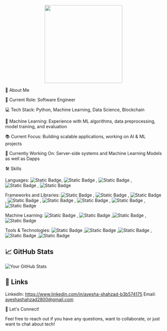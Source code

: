 <div id="header" align="center">
  <img src=https://media1.giphy.com/media/v1.Y2lkPTc5MGI3NjExbXkwczBmOWgybzA4ZTAxdXpjY3UzaG9rbXhmdHJ4N3IybnQ4cGdxNiZlcD12MV9pbnRlcm5hbF9naWZfYnlfaWQmY3Q9Zw/11BbGyhVmk4iLS/giphy.webp width="250"/>
</div>
 
🚀 About Me

🌟 Current Role: Software Engineer

💻 Tech Stack: Python, Machine Learning, Data Science, Blockchain


🤖 Machine Learning: Experience with ML algorithms, data preprocessing, model training, and evaluation

📚 Current Focus: Building scalable applications, working on AI & ML projects

🔭 Currently Working On: Server-side systems and Machine Learning Models as well as Dapps

🛠️ Skills

Languages: ![Static Badge](https://img.shields.io/badge/Python-blue), ![Static Badge](https://img.shields.io/badge/Javascript-red)
, ![Static Badge](https://img.shields.io/badge/SQL-green)
, ![Static Badge](https://img.shields.io/badge/PHP-violet)
, ![Static Badge](https://img.shields.io/badge/Solidity-purple)

Frameworks and Libraries: ![Static Badge](https://img.shields.io/badge/Pandas-orange)
, ![Static Badge](https://img.shields.io/badge/sklearn-%23B3DEE2)
, ![Static Badge](https://img.shields.io/badge/opencv-%23EAF2D7)
, ![Static Badge](https://img.shields.io/badge/django-%23green)
, ![Static Badge](https://img.shields.io/badge/Flask-%231d2f6f)
, ![Static Badge](https://img.shields.io/badge/FastAPI-%2395190c)
, ![Static Badge](https://img.shields.io/badge/Express.js-brown)
, ![Static Badge](https://img.shields.io/badge/React-pink)

Machine Learning: ![Static Badge](https://img.shields.io/badge/Scikit-%23044B7F)
, ![Static Badge](https://img.shields.io/badge/Tensor%20Flow-%23FFCF99)
,![Static Badge](https://img.shields.io/badge/Keras-%23111D4A)
, ![Static Badge](https://img.shields.io/badge/Pytorch-%23bbbe64)

Tools & Technologies: ![Static Badge](https://img.shields.io/badge/Docker-%23edaf97)
,![Static Badge](https://img.shields.io/badge/Git-%23c49792)
,![Static Badge](https://img.shields.io/badge/PostgreSQL-%23D1DEDE)
,![Static Badge](https://img.shields.io/badge/MongoDB-%23253237)
,![Static Badge](https://img.shields.io/badge/Metamask-yellow)


## 📈 GitHub Stats

![Your GitHub Stats](https://github-readme-stats.vercel.app/api?username=twiddling-thumbs&show_icons=true&hide_title=true&hide=prs&count_private=true&theme=radical)

## 🔗 Links


LinkedIn: https://www.linkedin.com/in/ayesha-shahzad-b3b574175
Email: ayeshashahzad2800@gmail.com

💬 Let's Connect!

Feel free to reach out if you have any questions, want to collaborate, or just want to chat about tech!
